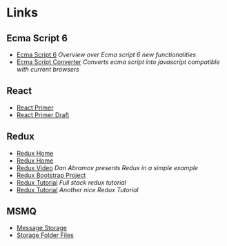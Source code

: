 # Links

## Ecma Script 6

  * [Ecma Script 6](https://github.com/lukehoban/es6features#readme) _Overview over Ecma script 6 new functionalities_
  * [Ecma Script Converter](https://babeljs.io/) _Converts ecma script into javascript compatible with current browsers_

## React

  * [React Primer](https://github.com/BinaryMuse/react-primer)
  * [React Primer Draft](https://github.com/mikechau/react-primer-draft)

## Redux

  * [Redux Home](https://github.com/rackt/redux)
  * [Redux Home](http://redux.js.org/)
  * [Redux Video](https://www.youtube.com/watch?v=xsSnOQynTHs) _Dan Abramov presents Redux in a simple example_
  * [Redux Bootstrap Project](https://github.com/erikras/react-redux-universal-hot-example)
  * [Redux Tutorial](http://teropa.info/blog/2015/09/10/full-stack-redux-tutorial.html) _Full stack redux tutorial_
  * [Redux Tutorial](https://github.com/happypoulp/redux-tutorial) _Another nice Redux Tutorial_

## MSMQ

  * [Message Storage](https://technet.microsoft.com/en-us/library/cc785060(v=ws.10).aspx)
  * [Storage Folder Files](https://technet.microsoft.com/en-us/library/cc785060(v=ws.10).aspx)
